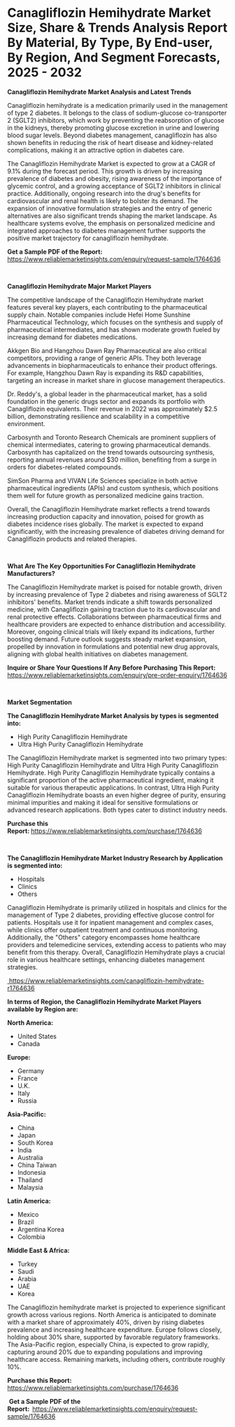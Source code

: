 <p><h1>Canagliflozin Hemihydrate Market Size, Share & Trends Analysis Report By Material, By Type, By End-user, By Region, And Segment Forecasts, 2025 - 2032</h1></p><p><strong>Canagliflozin Hemihydrate Market Analysis and Latest Trends</strong></p>
<p><p>Canagliflozin hemihydrate is a medication primarily used in the management of type 2 diabetes. It belongs to the class of sodium-glucose co-transporter 2 (SGLT2) inhibitors, which work by preventing the reabsorption of glucose in the kidneys, thereby promoting glucose excretion in urine and lowering blood sugar levels. Beyond diabetes management, canagliflozin has also shown benefits in reducing the risk of heart disease and kidney-related complications, making it an attractive option in diabetes care.</p><p>The Canagliflozin Hemihydrate Market is expected to grow at a CAGR of 9.1% during the forecast period. This growth is driven by increasing prevalence of diabetes and obesity, rising awareness of the importance of glycemic control, and a growing acceptance of SGLT2 inhibitors in clinical practice. Additionally, ongoing research into the drug's benefits for cardiovascular and renal health is likely to bolster its demand. The expansion of innovative formulation strategies and the entry of generic alternatives are also significant trends shaping the market landscape. As healthcare systems evolve, the emphasis on personalized medicine and integrated approaches to diabetes management further supports the positive market trajectory for canagliflozin hemihydrate.</p></p>
<p><strong>Get a Sample PDF of the Report:&nbsp;</strong> <a href="https://www.reliablemarketinsights.com/enquiry/request-sample/1764636?utm_campaign=2669&utm_medium=2&utm_source=Github&utm_content=ia&utm_term=19042025&utm_id=canagliflozin-hemihydrate">https://www.reliablemarketinsights.com/enquiry/request-sample/1764636</a></p>
<p>&nbsp;</p>
<p><strong>Canagliflozin Hemihydrate Major Market Players</strong></p>
<p><p>The competitive landscape of the Canagliflozin Hemihydrate market features several key players, each contributing to the pharmaceutical supply chain. Notable companies include Hefei Home Sunshine Pharmaceutical Technology, which focuses on the synthesis and supply of pharmaceutical intermediates, and has shown moderate growth fueled by increasing demand for diabetes medications.</p><p>Akkgen Bio and Hangzhou Dawn Ray Pharmaceutical are also critical competitors, providing a range of generic APIs. They both leverage advancements in biopharmaceuticals to enhance their product offerings. For example, Hangzhou Dawn Ray is expanding its R&D capabilities, targeting an increase in market share in glucose management therapeutics.</p><p>Dr. Reddy's, a global leader in the pharmaceutical market, has a solid foundation in the generic drugs sector and expands its portfolio with Canagliflozin equivalents. Their revenue in 2022 was approximately $2.5 billion, demonstrating resilience and scalability in a competitive environment. </p><p>Carbosynth and Toronto Research Chemicals are prominent suppliers of chemical intermediates, catering to growing pharmaceutical demands. Carbosynth has capitalized on the trend towards outsourcing synthesis, reporting annual revenues around $30 million, benefiting from a surge in orders for diabetes-related compounds.</p><p>SimSon Pharma and VIVAN Life Sciences specialize in both active pharmaceutical ingredients (APIs) and custom synthesis, which positions them well for future growth as personalized medicine gains traction. </p><p>Overall, the Canagliflozin Hemihydrate market reflects a trend towards increasing production capacity and innovation, poised for growth as diabetes incidence rises globally. The market is expected to expand significantly, with the increasing prevalence of diabetes driving demand for Canagliflozin products and related therapies.</p></p>
<p>&nbsp;</p>
<p><strong>What Are The Key Opportunities For Canagliflozin Hemihydrate Manufacturers?</strong></p>
<p><p>The Canagliflozin Hemihydrate market is poised for notable growth, driven by increasing prevalence of Type 2 diabetes and rising awareness of SGLT2 inhibitors' benefits. Market trends indicate a shift towards personalized medicine, with Canagliflozin gaining traction due to its cardiovascular and renal protective effects. Collaborations between pharmaceutical firms and healthcare providers are expected to enhance distribution and accessibility. Moreover, ongoing clinical trials will likely expand its indications, further boosting demand. Future outlook suggests steady market expansion, propelled by innovation in formulations and potential new drug approvals, aligning with global health initiatives on diabetes management.</p></p>
<p><strong>Inquire or Share Your Questions If Any Before Purchasing This Report:</strong> <a href="https://www.reliablemarketinsights.com/enquiry/pre-order-enquiry/1764636?utm_campaign=2669&utm_medium=2&utm_source=Github&utm_content=ia&utm_term=19042025&utm_id=canagliflozin-hemihydrate">https://www.reliablemarketinsights.com/enquiry/pre-order-enquiry/1764636</a></p>
<p>&nbsp;</p>
<p><strong>Market Segmentation</strong></p>
<p><strong>The Canagliflozin Hemihydrate Market Analysis by types is segmented into:</strong></p>
<p><ul><li>High Purity Canagliflozin Hemihydrate</li><li>Ultra High Purity Canagliflozin Hemihydrate</li></ul></p>
<p><p>The Canagliflozin Hemihydrate market is segmented into two primary types: High Purity Canagliflozin Hemihydrate and Ultra High Purity Canagliflozin Hemihydrate. High Purity Canagliflozin Hemihydrate typically contains a significant proportion of the active pharmaceutical ingredient, making it suitable for various therapeutic applications. In contrast, Ultra High Purity Canagliflozin Hemihydrate boasts an even higher degree of purity, ensuring minimal impurities and making it ideal for sensitive formulations or advanced research applications. Both types cater to distinct industry needs.</p></p>
<p><strong>Purchase this Report:&nbsp;</strong><a href="https://www.reliablemarketinsights.com/purchase/1764636?utm_campaign=2669&utm_medium=2&utm_source=Github&utm_content=ia&utm_term=19042025&utm_id=canagliflozin-hemihydrate">https://www.reliablemarketinsights.com/purchase/1764636</a></p>
<p>&nbsp;</p>
<p><strong>The Canagliflozin Hemihydrate Market Industry Research by Application is segmented into:</strong></p>
<p><ul><li>Hospitals</li><li>Clinics</li><li>Others</li></ul></p>
<p><p>Canagliflozin Hemihydrate is primarily utilized in hospitals and clinics for the management of Type 2 diabetes, providing effective glucose control for patients. Hospitals use it for inpatient management and complex cases, while clinics offer outpatient treatment and continuous monitoring. Additionally, the "Others" category encompasses home healthcare providers and telemedicine services, extending access to patients who may benefit from this therapy. Overall, Canagliflozin Hemihydrate plays a crucial role in various healthcare settings, enhancing diabetes management strategies.</p></p>
<p><a href="https://www.reliablemarketinsights.com/canagliflozin-hemihydrate-r1764636?utm_campaign=2669&utm_medium=2&utm_source=Github&utm_content=ia&utm_term=19042025&utm_id=canagliflozin-hemihydrate">&nbsp;https://www.reliablemarketinsights.com/canagliflozin-hemihydrate-r1764636</a></p>
<p><strong>In terms of Region, the Canagliflozin Hemihydrate Market Players available by Region are:</strong></p>
<p>
    <p> <strong> North America: </strong>
        <ul>
            <li>United States</li>
            <li>Canada</li>
        </ul>
        </p> 
    <p> <strong> Europe: </strong>
        <ul>
            <li>Germany</li>
            <li>France</li>
            <li>U.K.</li>
            <li>Italy</li>
            <li>Russia</li>
        </ul>
        </p> 
    <p> <strong> Asia-Pacific: </strong>
        <ul>
            <li>China</li>
            <li>Japan</li>
            <li>South Korea</li>
            <li>India</li>
            <li>Australia</li>
            <li>China Taiwan</li>
            <li>Indonesia</li>
            <li>Thailand</li>
            <li>Malaysia</li>
        </ul>
        </p> 
    <p> <strong> Latin America: </strong>
        <ul>
            <li>Mexico</li>
            <li>Brazil</li>
            <li>Argentina Korea</li>
            <li>Colombia</li>
        </ul>
        </p> 
    <p> <strong> Middle East & Africa: </strong>
        <ul>
            <li>Turkey</li>
            <li>Saudi</li>
            <li>Arabia</li>
            <li>UAE</li>
            <li>Korea</li>
        </ul>
    </p>
    </p>
<p><p>The Canagliflozin hemihydrate market is projected to experience significant growth across various regions. North America is anticipated to dominate with a market share of approximately 40%, driven by rising diabetes prevalence and increasing healthcare expenditure. Europe follows closely, holding about 30% share, supported by favorable regulatory frameworks. The Asia-Pacific region, especially China, is expected to grow rapidly, capturing around 20% due to expanding populations and improving healthcare access. Remaining markets, including others, contribute roughly 10%.</p></p>
<p><strong>Purchase this Report: </strong><a href="https://www.reliablemarketinsights.com/purchase/1764636?utm_campaign=2669&utm_medium=2&utm_source=Github&utm_content=ia&utm_term=19042025&utm_id=canagliflozin-hemihydrate">https://www.reliablemarketinsights.com/purchase/1764636</a></p>
<p>&nbsp;<strong>Get a Sample PDF of the Report:&nbsp;&nbsp;</strong><a href="https://www.reliablemarketinsights.com/enquiry/request-sample/1764636?utm_campaign=2669&utm_medium=2&utm_source=Github&utm_content=ia&utm_term=19042025&utm_id=canagliflozin-hemihydrate">https://www.reliablemarketinsights.com/enquiry/request-sample/1764636</a></p>
<p><strong></strong></p>
<p><p></p><p></p><p></p></p>